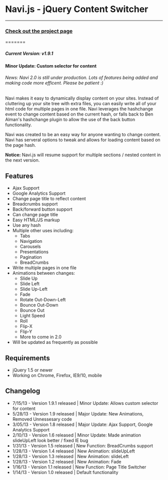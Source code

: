 <h1>Navi.js - jQuery Content Switcher</h1>
<hr/>
<h3><a href="http://navi.grantcr.com">Check out the project page</a></h3>
=======
<h5>Current Version: <strong>v1.9.1</strong></h5>
<strong>Minor Update: Custom selector for content </strong>

<h6>News: Navi 2.0 is still under production. Lots of features being added and making code more efficent. Please be patient :) </h6>

Navi makes it easy to dynamically display content on your sites. Instead of cluttering up your site tree with extra files, you can easily write all of your html code for multiple pages in one file. Navi leverages the hashchange event to change content based on the current hash, or falls back to Ben Alman's hashchange plugin to allow the use of the back button functionality.


Navi was created to be an easy way for anyone wanting to change content. Navi has serveral options to tweak and allows for loading content based on the page hash.

<b>Notice:</b> Navi.js will resume support for multiple sections / nested content in the next version.
<h2>Features</h2>
<ul>
  <li>Ajax Support</li>
  <li>Google Analytics Support</li>
  <li>Change page title to reflect content</li>
  <li>Breadcrumbs support</li>
  <li>Back/forward button support</li>
  <li>Can change page title</li>
  <li>Easy HTML/JS markup</li>
  <li>Use any hash</li>
  <li>Multiple other uses including:
    <ul>
      <li>Tabs</li>
      <li>Navigation</li>
      <li>Carousels</li>
      <li>Presentations</li>
      <li>Pagination</li>
      <li>BreadCrumbs</li>
    </ul>
  </li>
  <li>Write multiple pages in one file</li>
  <li>Animations between changes:
    <ul>
      <li>Slide Up</li>
      <li>Slide Left</li>
      <li>Slide Up-Left</li>
      <li>Fade</li>
      <li>Rotate Out-Down-Left</li>
      <li>Bounce Out-Down</li>
      <li>Bounce Out</li>
      <li>Light Speed</li>
      <li>Roll</li>
      <li>Flip-X</li>
      <li>Flip-Y</li>
      <li>More to come in 2.0</li>
    </ul>
  </li>
  <li>Will be updated as frequently as possible</li>
</ul>
<h2>Requirements</h2>
  <ul>
    <li>jQuery 1.5 or newer</li>
    <li>Working on Chrome, Firefox, IE9/10, mobile</li>
  </ul>
<h2>Changelog</h2>
<ul>
  <li>7/15/13 - Version 1.9.1 released | Minor Update: Allows custom selector for content</li>
  <li>5/28/13 - Version 1.9 released | Major Update: New Animations, Removed Unnessesary code</li>
  <li>3/05/13 - Version 1.8 released | Major Update: Ajax Support, Google Analytics Support</li>
  <li>2/10/13 - Version 1.6 released | Minor Update: Made animation slideUpLeft look better / fixed IE bug</li>
  <li>1/31/13 - Version 1.5 released | New Function: BreadCrumbs support</li>
  <li>1/28/13 - Version 1.4 released | New Animation: slideUpLeft</li>
  <li>1/28/13 - Version 1.3 released | New Animation: slideLeft</li>
  <li>1/28/13 - Version 1.2 released | New Animation: Fade</li>
  <li>1/16/13 - Version 1.1 released | New Function: Page Title Switcher</li>
  <li>1/14/13 - Version 1.0 released | Default functionality</li>
</ul>

